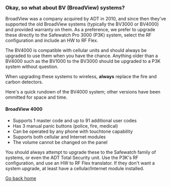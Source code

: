 ### Okay, so what about BV (BroadView) systems?

BroadView was a company acquired by ADT in 2010, and since then they've supported the old BroadView systems (typically the BV3000 or BV4000) and provided warranty on them. As a preference, we prefer to upgrade these directly to the Safewatch Pro 3000 (P3K) system, select the RF configuration and include an HW to RF Flex.

The BV4000 is compatible with cellular units and should always be upgraded to use them when you have the chance. Anything older than a BV4000 such as the BV1000 to the BV3000 should be upgraded to a P3K system without question.

When upgrading these systems to wireless, **always** replace the fire and carbon detectors.

Here's a quick rundown of the BV4000 system; other versions have been ommitted for space and time.

#### BroadView 4000
* Supports 1 master code and up to 91 additional user codes
* Has 3 manual panic buttons (police, fire, medical)
* Can be operated by any phone with touchtone capability
* Supports both cellular and Internet modules
* The volume cannot be changed on the panel

You should always attempt to upgrade these to the Safewatch family of systems, or even the ADT Total Security unit. Use the P3K's RF configuration, and use an HW to RF Flex translator. If they don't want a system upgrade, at least have a cellular/Internet module installed.

[Go back home](https://splashsky.github.io/system-compatibility-guide/)
